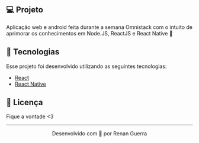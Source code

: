 ## 💻 Projeto

Aplicação web e android feita durante a semana Omnistack com o intuito de aprimorar os conhecimentos em Node.JS, ReactJS e React Native 💜 


## 🚀 Tecnologias

Esse projeto foi desenvolvido utilizando as seguintes tecnologias:

- [React](https://reactjs.org/)
- [React Native](https://reactnative.dev)

## 📝 Licença

Fique a vontade <3

---

<p align="center">Desenvolvido com 💜 por Renan Guerra
 
